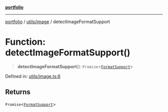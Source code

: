 [**portfolio**](../../../README.md)

***

[portfolio](../../../modules.md) / [utils/image](../README.md) / detectImageFormatSupport

# Function: detectImageFormatSupport()

> **detectImageFormatSupport**(): `Promise`\<[`FormatSupport`](../interfaces/FormatSupport.md)\>

Defined in: [utils/image.ts:6](https://github.com/tnorlund/Portfolio/blob/2543eeb40a5e6c83890983342b6e4d50a7a56c54/portfolio/utils/image.ts#L6)

## Returns

`Promise`\<[`FormatSupport`](../interfaces/FormatSupport.md)\>
